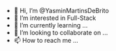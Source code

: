 - 👋 Hi, I’m @YasminMartinsDeBrito
- 👀 I’m interested in Full-Stack
- 🌱 I’m currently learning ...
- 💞️ I’m looking to collaborate on ...
- 📫 How to reach me ...

<!---
YasminMartinsDeBrito/YasminMartinsDeBrito is a ✨ special ✨ repository because its `README.md` (this file) appears on your GitHub profile.
You can click the Preview link to take a look at your changes.
--->
